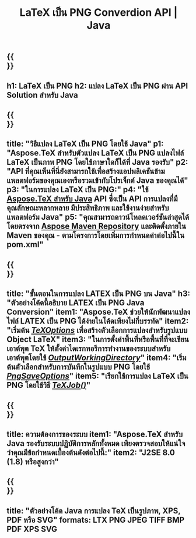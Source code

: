﻿---
translation: true
template: /_templates/_conversion-child-java.md
title: LaTeX เป็น PNG Converdion API | Java
description: ฟังก์ชันการแปลง LaTeX เป็น PNG รวมไลบรารี Java ภายในองค์กรนี้เข้ากับโครงการของคุณหรือใช้แอปพลิเคชันข้ามแพลตฟอร์มเพื่อแปลง LaTeX เป็น PNG
keywords: latex เป็น png api java, latex2png ผสานรวม
url: /java/conversion/latex-to-png/
family: tex
platformtag: java
feature: conversion
informat: LATEX
outformat: PNG
otherformats: BMP TIFF JPEG PDF
---

{{<section banner>}}
---
h1: LaTeX เป็น PNG
h2: แปลง LaTeX เป็น PNG ผ่าน API Solution สำหรับ Java
---

{{<section overview>}}
---
title: "วิธีแปลง LaTeX เป็น PNG โดยใช้ Java"
p1: "Aspose.TeX สำหรับตัวแปลง LaTeX เป็น PNG แปลงไฟล์ LaTeX เป็นภาพ PNG โดยใช้ภาษาใดก็ได้ที่ Java รองรับ"
p2: "API ที่คุณเห็นที่นี่ยังสามารถใช้เพื่อสร้างแอปพลิเคชันข้ามแพลตฟอร์มของคุณเองหรือรวมเข้ากับโปรเจ็กต์ Java ของคุณได้"
p3: "ในการแปลง LaTeX เป็น PNG:"
p4: "ใช้ [Aspose.TeX สำหรับ Java](https://products.aspose.com/tex/java) API ซึ่งเป็น API การแปลงที่มีคุณลักษณะหลากหลาย มีประสิทธิภาพ และใช้งานง่ายสำหรับแพลตฟอร์ม Java"
p5: "คุณสามารถดาวน์โหลดเวอร์ชันล่าสุดได้โดยตรงจาก [Aspose Maven Repository](https://repository.aspose.com/tex/) และติดตั้งภายใน Maven ของคุณ - ตามโครงการโดยเพิ่มการกำหนดค่าต่อไปนี้ใน pom.xml"
---

{{<section feature1>}}
---
title: "ขั้นตอนในการแปลง LATEX เป็น PNG บน Java"
h3: "ตัวอย่างโค้ดนี้อธิบาย LATEX เป็น PNG Java Conversion"
item1: "Aspose.TeX ช่วยให้นักพัฒนาแปลงไฟล์ LATEX เป็น PNG ได้ง่ายในโค้ดเพียงไม่กี่บรรทัด"
item2: "เริ่มต้น [*TeXOptions*](https://reference.aspose.com/tex/java/com.aspose.tex/TeXOptions) เพื่อสร้างตัวเลือกการแปลงสำหรับรูปแบบ Object LaTeX"
item3: "ในการตั้งค่าพื้นที่หรือพื้นที่ที่จะเขียนเอาต์พุต TeX ให้ตั้งค่าไดเรกทอรีการทำงานของระบบสำหรับเอาต์พุตโดยใช้ [*OutputWorkingDirectory*](https://reference.aspose.com/tex/java/com.asposetex/TeXOptions#getOutputWorkingDirectory--)"
item4: "เริ่มต้นตัวเลือกสำหรับการบันทึกในรูปแบบ PNG โดยใช้ [*PngSaveOptions*](https://reference.aspose.com/tex/java/com.aspose.tex.rendering/PngSaveOptions)"
item5: "เรียกใช้การแปลง LaTeX เป็น PNG โดยใช้วิธี [*TeXJob()*](https://reference.aspose.com/tex/java/com.aspose.tex/TeXJob)"
---

{{<section feature2>}}
---
title: ความต้องการของระบบ
item1: "Aspose.TeX สำหรับ Java รองรับระบบปฏิบัติการหลักทั้งหมด เพียงตรวจสอบให้แน่ใจว่าคุณมีข้อกำหนดเบื้องต้นดังต่อไปนี้:"
item2: "J2SE 8.0 (1.8) หรือสูงกว่า"
---

{{<section widget>}}
---
title: "ตัวอย่างโค้ด Java การแปลง TeX เป็นรูปภาพ, XPS, PDF หรือ SVG"
formats: LTX PNG JPEG TIFF BMP PDF XPS SVG
---
